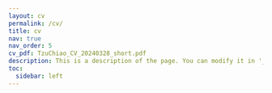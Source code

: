 ```yaml
---
layout: cv
permalink: /cv/
title: cv
nav: true
nav_order: 5
cv_pdf: TzuChiao_CV_20240328_short.pdf
description: This is a description of the page. You can modify it in '_pages/cv.md'. You can also change or remove the top pdf download button.
toc:
  sidebar: left
---
```


